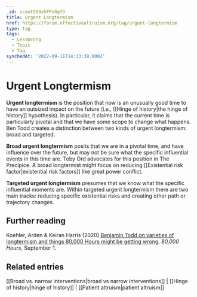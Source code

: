 ```yaml
---
_id: zceotSS4xhFPoGgY3
title: Urgent Longtermism
href: https://forum.effectivealtruism.org/tag/urgent-longtermism
type: tag
tags:
  - LessWrong
  - Topic
  - Tag
synchedAt: '2022-09-11T14:33:39.000Z'
---
```

# Urgent Longtermism

**Urgent longtermism** is the position that now is an unusually good time to have an outsized impact on the future (i.e., [[Hinge of history|the hinge of history]] hypothesis). In particular, it claims that the current time is particularly pivotal and that we have some scope to change what happens. Ben Todd creates a distinction between two kinds of urgent longtermism: broad and targeted. 

**Broad urgent longtermism** posits that we are in a pivotal time, and have influence over the future, but may not be sure what the specific influential events in this time are. Toby Ord advocates for this position in The Precipice. A broad longtermist might focus on reducing [[Existential risk factor|existential risk factors]] like great power conflict. 

**Targeted urgent longtermism** presumes that we know what the specific influential moments are. Within targeted urgent longtermism there are two main tracks: reducing specific existential risks and creating other path or trajectory changes. 

Further reading
---------------

Koehler, Arden & Keiran Harris (2020) [Benjamin Todd on varieties of longtermism and things 80,000 Hours might be getting wrong](https://80000hours.org/podcast/episodes/ben-todd-on-varieties-of-longtermism/), *80,000 Hours*, September 1.

Related entries
---------------

[[Broad vs. narrow interventions|broad vs narrow interventions]] | [[Hinge of history|hinge of history]] | [[Patient altruism|patient altruism]]